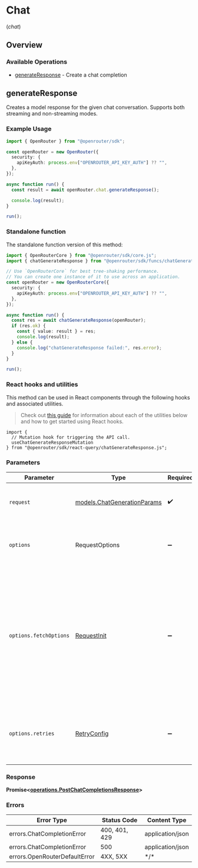 # Chat
(*chat*)

## Overview

### Available Operations

* [generateResponse](#generateresponse) - Create a chat completion

## generateResponse

Creates a model response for the given chat conversation. Supports both streaming and non-streaming modes.

### Example Usage

<!-- UsageSnippet language="typescript" operationID="post_/chat/completions" method="post" path="/chat/completions" -->
```typescript
import { OpenRouter } from "@openrouter/sdk";

const openRouter = new OpenRouter({
  security: {
    apiKeyAuth: process.env["OPENROUTER_API_KEY_AUTH"] ?? "",
  },
});

async function run() {
  const result = await openRouter.chat.generateResponse();

  console.log(result);
}

run();
```

### Standalone function

The standalone function version of this method:

```typescript
import { OpenRouterCore } from "@openrouter/sdk/core.js";
import { chatGenerateResponse } from "@openrouter/sdk/funcs/chatGenerateResponse.js";

// Use `OpenRouterCore` for best tree-shaking performance.
// You can create one instance of it to use across an application.
const openRouter = new OpenRouterCore({
  security: {
    apiKeyAuth: process.env["OPENROUTER_API_KEY_AUTH"] ?? "",
  },
});

async function run() {
  const res = await chatGenerateResponse(openRouter);
  if (res.ok) {
    const { value: result } = res;
    console.log(result);
  } else {
    console.log("chatGenerateResponse failed:", res.error);
  }
}

run();
```

### React hooks and utilities

This method can be used in React components through the following hooks and
associated utilities.

> Check out [this guide][hook-guide] for information about each of the utilities
> below and how to get started using React hooks.

[hook-guide]: ../../../REACT_QUERY.md

```tsx
import {
  // Mutation hook for triggering the API call.
  useChatGenerateResponseMutation
} from "@openrouter/sdk/react-query/chatGenerateResponse.js";
```

### Parameters

| Parameter                                                                                                                                                                      | Type                                                                                                                                                                           | Required                                                                                                                                                                       | Description                                                                                                                                                                    |
| ------------------------------------------------------------------------------------------------------------------------------------------------------------------------------ | ------------------------------------------------------------------------------------------------------------------------------------------------------------------------------ | ------------------------------------------------------------------------------------------------------------------------------------------------------------------------------ | ------------------------------------------------------------------------------------------------------------------------------------------------------------------------------ |
| `request`                                                                                                                                                                      | [models.ChatGenerationParams](../../models/chatgenerationparams.md)                                                                                                            | :heavy_check_mark:                                                                                                                                                             | The request object to use for the request.                                                                                                                                     |
| `options`                                                                                                                                                                      | RequestOptions                                                                                                                                                                 | :heavy_minus_sign:                                                                                                                                                             | Used to set various options for making HTTP requests.                                                                                                                          |
| `options.fetchOptions`                                                                                                                                                         | [RequestInit](https://developer.mozilla.org/en-US/docs/Web/API/Request/Request#options)                                                                                        | :heavy_minus_sign:                                                                                                                                                             | Options that are passed to the underlying HTTP request. This can be used to inject extra headers for examples. All `Request` options, except `method` and `body`, are allowed. |
| `options.retries`                                                                                                                                                              | [RetryConfig](../../lib/utils/retryconfig.md)                                                                                                                                  | :heavy_minus_sign:                                                                                                                                                             | Enables retrying HTTP requests under certain failure conditions.                                                                                                               |

### Response

**Promise\<[operations.PostChatCompletionsResponse](../../models/operations/postchatcompletionsresponse.md)\>**

### Errors

| Error Type                    | Status Code                   | Content Type                  |
| ----------------------------- | ----------------------------- | ----------------------------- |
| errors.ChatCompletionError    | 400, 401, 429                 | application/json              |
| errors.ChatCompletionError    | 500                           | application/json              |
| errors.OpenRouterDefaultError | 4XX, 5XX                      | \*/\*                         |